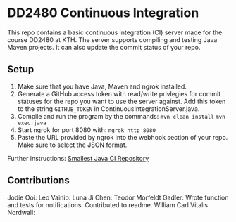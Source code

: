 # DD2480 Continuous Integration
This repo contains a basic continuous integration (CI) server made for the course DD2480 at KTH. The server supports compiling and testing Java Maven projects. It can also update the commit status of your repo.


## Setup 
1. Make sure that you have Java, Maven and ngrok installed.
2. Generate a GitHub access token with read/write privlegies for commit statuses for the repo you want to use the server against. Add this token to the string ```GITHUB_TOKEN``` in ContinuousIntegrationServer.java.  
3. Compile and run the program by the commands:
   ```mvn clean install```
   ```mvn exec:java```
4. Start ngrok for port 8080 with:
   ```ngrok http 8080```
5. Paste the URL provided by ngrok into the webhook section of your repo. Make sure to select the JSON format.

Further instructions: [Smallest Java CI Repository](https://github.com/KTH-DD2480/smallest-java-ci)


## Contributions
Jodie Ooi:
Leo Vainio:
Luna Ji Chen:
Teodor Morfeldt Gadler: Wrote function and tests for notifications. Contributed to readme.
William Carl Vitalis Nordwall: